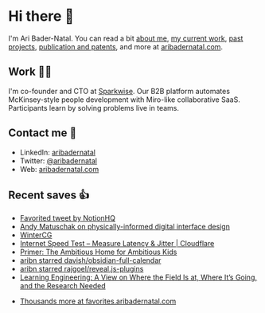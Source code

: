# Hi there  👋

I'm Ari Bader-Natal. You can read a bit [about me](https://aribadernatal.com), [my current work](https://aribadernatal.com/projects/Sparkwise/), [past projects](https://aribadernatal.com/projects/), [publication and patents](https://aribadernatal.com/publications), and more at [aribadernatal.com](https://aribadernatal.com).

## Work  👨‍💻

I'm co-founder and CTO at [Sparkwise](https://sparkwise.co). Our B2B platform automates McKinsey-style people development with Miro-like collaborative SaaS. Participants learn by solving problems live in teams.

## Contact me  💬 

- LinkedIn: [aribadernatal](https://linkedin.com/in/aribadernatal)
- Twitter: [@aribadernatal](https://twitter.com/aribadernatal)
- Web: [aribadernatal.com](https://aribadernatal.com)

## Recent saves  👍

<!--START_SECTION:feed-->
* [Favorited tweet by NotionHQ](https:&#x2F;&#x2F;favorites.aribadernatal.com&#x2F;twitter-favorites&#x2F;2022&#x2F;05&#x2F;favorited-tweet-by-notionhq&#x2F;)
* [Andy Matuschak on physically-informed digital interface design](https:&#x2F;&#x2F;favorites.aribadernatal.com&#x2F;pocket-favorites&#x2F;2022&#x2F;05&#x2F;andy-matuschak-on-physically-informed-digital-interface-design&#x2F;)
* [WinterCG](https:&#x2F;&#x2F;favorites.aribadernatal.com&#x2F;pocket-favorites&#x2F;2022&#x2F;05&#x2F;wintercg&#x2F;)
* [Internet Speed Test – Measure Latency &amp; Jitter | Cloudflare](https:&#x2F;&#x2F;favorites.aribadernatal.com&#x2F;pocket-favorites&#x2F;2022&#x2F;04&#x2F;internet-speed-test-measure-latency-jitter-cloudflare&#x2F;)
* [Primer: The Ambitious Home for Ambitious Kids](https:&#x2F;&#x2F;favorites.aribadernatal.com&#x2F;pocket-favorites&#x2F;2022&#x2F;04&#x2F;primer-the-ambitious-home-for-ambitious-kids&#x2F;)
* [aribn starred davish&#x2F;obsidian-full-calendar](https:&#x2F;&#x2F;favorites.aribadernatal.com&#x2F;github-favorites&#x2F;2022&#x2F;04&#x2F;aribn-starred-davish-obsidian-full-calendar&#x2F;)
* [aribn starred rajgoel&#x2F;reveal.js-plugins](https:&#x2F;&#x2F;favorites.aribadernatal.com&#x2F;github-favorites&#x2F;2022&#x2F;04&#x2F;aribn-starred-rajgoel-reveal-js-plugins&#x2F;)
* [Learning Engineering: A View on Where the Field Is at, Where It’s Going, and the Research Needed](https:&#x2F;&#x2F;favorites.aribadernatal.com&#x2F;pocket-favorites&#x2F;2022&#x2F;04&#x2F;learning-engineering-a-view-on-where-the-field-is-at-where-its-going-and-the-research-needed&#x2F;)
<!--END_SECTION:feed-->
* [Thousands more at favorites.aribadernatal.com](https://favorites.aribadernatal.com)
